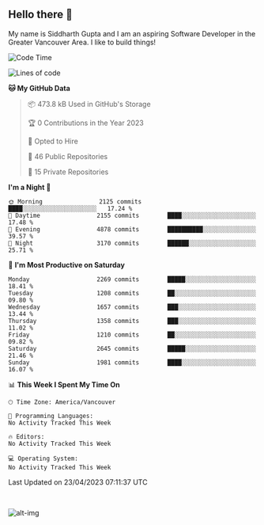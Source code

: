 ## Hello there :wave:

My name is Siddharth Gupta and I am an aspiring Software Developer in the Greater Vancouver Area. I like to build things!

<!-- ![gif](https://github.com/siddg97/siddg97/blob/master/dino.gif) -->

<!--START_SECTION:waka-->
![Code Time](http://img.shields.io/badge/Code%20Time-1%2C875%20hrs%2025%20mins-blue)

![Lines of code](https://img.shields.io/badge/From%20Hello%20World%20I%27ve%20Written-19.0%20million%20lines%20of%20code-blue)

**🐱 My GitHub Data** 

> 📦 473.8 kB Used in GitHub's Storage 
 > 
> 🏆 0 Contributions in the Year 2023
 > 
> 💼 Opted to Hire
 > 
> 📜 46 Public Repositories 
 > 
> 🔑 15 Private Repositories 
 > 
**I'm a Night 🦉** 

```text
🌞 Morning                2125 commits        ████░░░░░░░░░░░░░░░░░░░░░   17.24 % 
🌆 Daytime                2155 commits        ████░░░░░░░░░░░░░░░░░░░░░   17.48 % 
🌃 Evening                4878 commits        ██████████░░░░░░░░░░░░░░░   39.57 % 
🌙 Night                  3170 commits        ██████░░░░░░░░░░░░░░░░░░░   25.71 % 
```
📅 **I'm Most Productive on Saturday** 

```text
Monday                   2269 commits        █████░░░░░░░░░░░░░░░░░░░░   18.41 % 
Tuesday                  1208 commits        ██░░░░░░░░░░░░░░░░░░░░░░░   09.80 % 
Wednesday                1657 commits        ███░░░░░░░░░░░░░░░░░░░░░░   13.44 % 
Thursday                 1358 commits        ███░░░░░░░░░░░░░░░░░░░░░░   11.02 % 
Friday                   1210 commits        ██░░░░░░░░░░░░░░░░░░░░░░░   09.82 % 
Saturday                 2645 commits        █████░░░░░░░░░░░░░░░░░░░░   21.46 % 
Sunday                   1981 commits        ████░░░░░░░░░░░░░░░░░░░░░   16.07 % 
```


📊 **This Week I Spent My Time On** 

```text
🕑︎ Time Zone: America/Vancouver

💬 Programming Languages: 
No Activity Tracked This Week

🔥 Editors: 
No Activity Tracked This Week

💻 Operating System: 
No Activity Tracked This Week
```


 Last Updated on 23/04/2023 07:11:37 UTC
<!--END_SECTION:waka-->

<br>

![alt-img](https://github-readme-stats.vercel.app/api?username=siddg97&count_private=true&theme=nightowl&show_icons=true)

